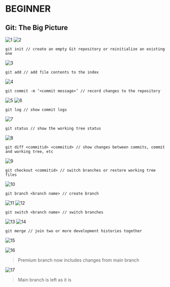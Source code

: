 # **BEGINNER**

## **Git: The Big Picture**

![1](imgs/1.png)
![2](imgs/2.png)

```
git init // create an empty Git repository or reinitialize an existing one
```

![3](imgs/3.png)

```
git add // add file contents to the index
```

![4](imgs/4.png)

```
git commit -m ‘<commit message>’ // record changes to the repository
```

![5](imgs/5.png)
![6](imgs/6.png)

```
git log // show commit logs
```

![7](imgs/7.png)

```
git status // show the working tree status
```

![8](imgs/8.png)

```
git diff <commitid> <commitid> // show changes between commits, commit and working tree, etc
```

![9](imgs/9.png)

```
git checkout <commitid> // switch branches or restore working tree files
```

![10](imgs/10.png)

```
git branch <branch name> // create branch
```

![11](imgs/11.png)
![12](imgs/12.png)

```
git switch <branch name> // switch branches
```

![13](imgs/13.png)
![14](imgs/14.png)

```
git merge // join two or more development histories together
```

![15](imgs/15.png)

![16](imgs/16.png)

> Premium branch now includes changes from main branch

![17](imgs/17.png)

> Main branch is left as it is
